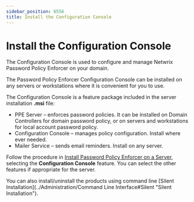```yaml
---
sidebar_position: 6556
title: Install the Configuration Console
---
```


# Install the Configuration Console

The Configuration Console is used to configure and manage Netwrix Password Policy Enforcer on your domain.

The Password Policy Enforcer Configuration Console can be installed on any servers or workstations where it is convenient for you to use.

The Configuration Console is a feature package included in the server installation **.msi** file:

* PPE Server – enforces password policies. It can be installed on Domain Controllers for domain password policy, or on servers and workstations for local account password policy.
* Configuration Console – manages policy configuration. Install where ever needed.
* Mailer Service – sends email reminders. Install on any server.

Follow the procedure in [Install Password Policy Enforcer on a Server](InstallationServer "Install Mail Service"), selecting the **Configuration Console** feature. You can select the other features if appropriate for the server.

You can also install/uninstall the products using command line [Silent Installation](../Administration/Command Line Interface#Silent "Silent Installation").